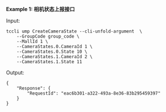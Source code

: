 **Example 1: 相机状态上报接口**



Input: 

```
tccli ump CreateCameraState --cli-unfold-argument  \
    --GroupCode group_code \
    --MallId 1 \
    --CameraStates.0.CameraId 1 \
    --CameraStates.0.State 10 \
    --CameraStates.1.CameraId 2 \
    --CameraStates.1.State 11
```

Output: 
```
{
    "Response": {
        "RequestId": "eac6b301-a322-493a-8e36-83b295459397"
    }
}
```

